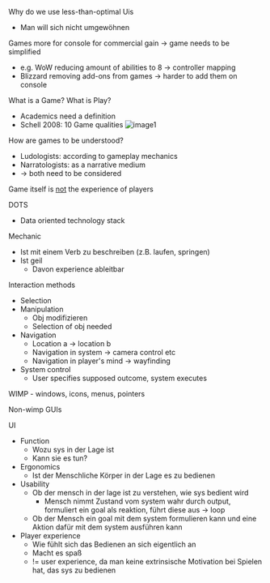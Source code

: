 Why do we use less-than-optimal Uis
- Man will sich nicht umgewöhnen

Games more for console for commercial gain -\> game needs to be simplified
- e.g. WoW reducing amount of abilities to 8 -\> controller mapping
- Blizzard removing add-ons from games -\> harder to add them on console

What is a Game? What is Play?
- Academics need a definition
- Schell 2008: 10 Game qualities
![image1](a85dbd4e26014f178f0e1326939d6e62.png)

How are games to be understood?
- Ludologists: according to gameplay mechanics
- Narratologists: as a narrative medium
- -\> both need to be considered

Game itself is <u>not</u> the experience of players

DOTS
- Data oriented technology stack

Mechanic
- Ist mit einem Verb zu beschreiben (z.B. laufen, springen)
- Ist geil
  - Davon experience ableitbar

Interaction methods
- Selection
- Manipulation
  - Obj modifizieren
  - Selection of obj needed
- Navigation
  - Location a -\> location b
  - Navigation in system -\> camera control etc
  - Navigation in player's mind -\> wayfinding
- System control
  - User specifies supposed outcome, system executes

WIMP - windows, icons, menus, pointers

Non-wimp GUIs

UI
- Function
  - Wozu sys in der Lage ist
  - Kann sie es tun?
- Ergonomics
  - Ist der Menschliche Körper in der Lage es zu bedienen
- Usability
  - Ob der mensch in der lage ist zu verstehen, wie sys bedient wird
    - Mensch nimmt Zustand vom system wahr durch output, formuliert ein goal als reaktion, führt diese aus -\> loop
  - Ob der Mensch ein goal mit dem system formulieren kann und eine Aktion dafür mit dem system ausführen kann
- Player experience
  - Wie fühlt sich das Bedienen an sich eigentlich an
  - Macht es spaß
  - != user experience, da man keine extrinsische Motivation bei Spielen hat, das sys zu bedienen
